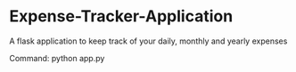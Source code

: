 # Expense-Tracker-Application
A flask application to keep track of your daily, monthly and yearly expenses 

Command: python app.py
